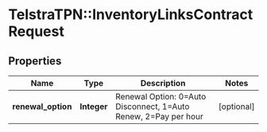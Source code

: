 # TelstraTPN::InventoryLinksContractRequest

## Properties
Name | Type | Description | Notes
------------ | ------------- | ------------- | -------------
**renewal_option** | **Integer** | Renewal Option: 0&#x3D;Auto Disconnect, 1&#x3D;Auto Renew, 2&#x3D;Pay per hour | [optional] 


